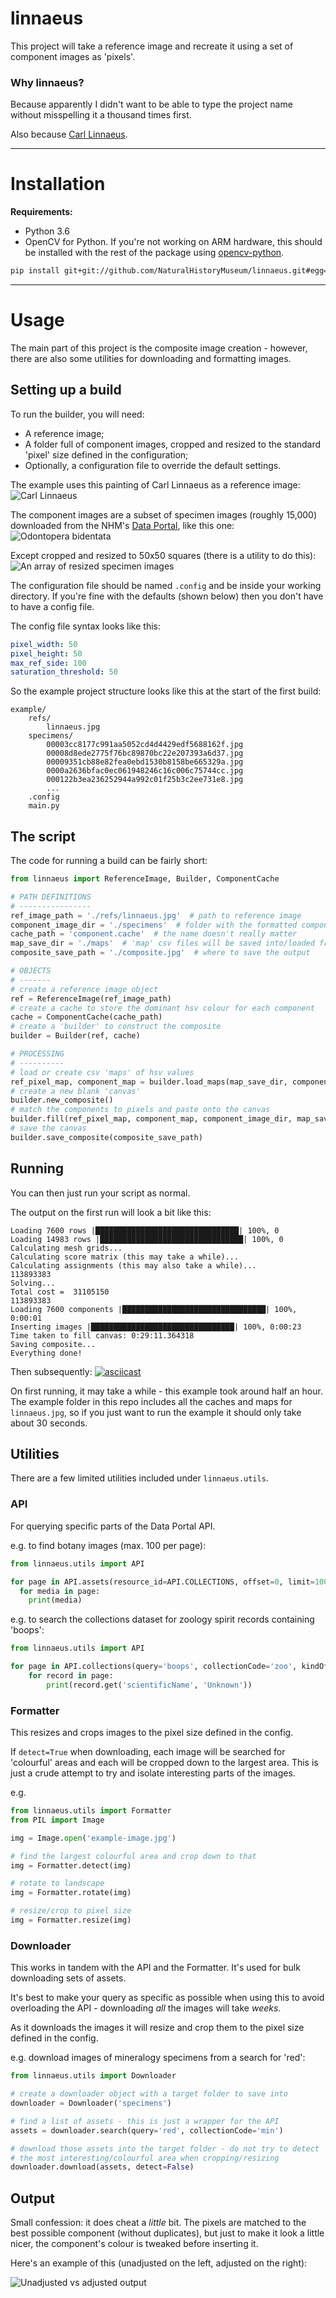 # linnaeus

This project will take a reference image and recreate it using a set of component images as 'pixels'.

### Why linnaeus?
Because apparently I didn't want to be able to type the project name without misspelling it a thousand times first.

Also because [Carl Linnaeus](https://en.wikipedia.org/wiki/Carl_Linnaeus).

---

# Installation

**Requirements:**
- Python 3.6
- OpenCV for Python. If you're not working on ARM hardware, this should be installed with the rest of the package using [opencv-python](https://github.com/skvark/opencv-python).


```sh
pip install git+git://github.com/NaturalHistoryMuseum/linnaeus.git#egg=linnaeus
```

---

# Usage

The main part of this project is the composite image creation - however, there are also some utilities for downloading and formatting images.

## Setting up a build

To run the builder, you will need:
- A reference image;
- A folder full of component images, cropped and resized to the standard 'pixel' size defined in the configuration;
- Optionally, a configuration file to override the default settings.

The example uses this painting of Carl Linnaeus as a reference image:
![Carl Linnaeus](docs/ref.jpg)

The component images are a subset of specimen images (roughly 15,000) downloaded from the NHM's [Data Portal](http://data.nhm.ac.uk), like this one:
![Odontopera bidentata](http://www.nhm.ac.uk/services/media-store/asset/7364c60db49610b3ec31d854f0972d20c61fcd0c/contents/thumbnail)

Except cropped and resized to 50x50 squares (there is a utility to do this):
![An array of resized specimen images](docs/specimens.jpg)

The configuration file should be named `.config` and be inside your working directory. If you're fine with the defaults (shown below) then you don't have to have a config file.

The config file syntax looks like this:

```yaml
pixel_width: 50
pixel_height: 50
max_ref_side: 100
saturation_threshold: 50
```

So the example project structure looks like this at the start of the first build:

```
example/
    refs/
        linnaeus.jpg
    specimens/
        00003cc8177c991aa5052cd4d4429edf5688162f.jpg
        00008d8ede2775f76bc89870bc22e207393a6d37.jpg
        00009351cb88e82fea0ebd1530b8158be665329a.jpg
        0000a2636bfac0ec061948246c16c006c75744cc.jpg
        000122b3ea236252944a992c01f25b3c2ee731e8.jpg
        ...
    .config
    main.py
```

## The script

The code for running a build can be fairly short:

```python
from linnaeus import ReferenceImage, Builder, ComponentCache

# PATH DEFINITIONS
# ----------------
ref_image_path = './refs/linnaeus.jpg'  # path to reference image
component_image_dir = './specimens'  # folder with the formatted components
cache_path = 'component.cache'  # the name doesn't really matter
map_save_dir = './maps'  # 'map' csv files will be saved into/loaded from this folder
composite_save_path = './composite.jpg'  # where to save the output

# OBJECTS
# -------
# create a reference image object
ref = ReferenceImage(ref_image_path)
# create a cache to store the dominant hsv colour for each component
cache = ComponentCache(cache_path)
# create a 'builder' to construct the composite
builder = Builder(ref, cache)

# PROCESSING
# ----------
# load or create csv 'maps' of hsv values
ref_pixel_map, component_map = builder.load_maps(map_save_dir, component_image_dir)
# create a new blank 'canvas'
builder.new_composite()
# match the components to pixels and paste onto the canvas
builder.fill(ref_pixel_map, component_map, component_image_dir, map_save_dir)
# save the canvas
builder.save_composite(composite_save_path)
```

## Running

You can then just run your script as normal.

The output on the first run will look a bit like this:
```
Loading 7600 rows |████████████████████████████████| 100%, 0
Loading 14983 rows |████████████████████████████████| 100%, 0
Calculating mesh grids...
Calculating score matrix (this may take a while)...
Calculating assignments (this may also take a while)...
113893383
Solving...
Total cost =  31105150
113893383
Loading 7600 components |████████████████████████████████| 100%, 0:00:01
Inserting images |████████████████████████████████| 100%, 0:00:23
Time taken to fill canvas: 0:29:11.364318
Saving composite...
Everything done!
```

Then subsequently:
[![asciicast](https://asciinema.org/a/178460.png)](https://asciinema.org/a/178460)

On first running, it may take a while - this example took around half an hour. The example folder in this repo includes all the caches and maps for `linnaeus.jpg`, so if you just want to run the example it should only take about 30 seconds.

## Utilities

There are a few limited utilities included under `linnaeus.utils`.

### API

For querying specific parts of the Data Portal API.

e.g. to find botany images (max. 100 per page):
```python
from linnaeus.utils import API

for page in API.assets(resource_id=API.COLLECTIONS, offset=0, limit=100, collectionCode='bot'):
  for media in page:
    print(media)
```

e.g. to search the collections dataset for zoology spirit records containing 'boops':
```python
from linnaeus.utils import API

for page in API.collections(query='boops', collectionCode='zoo', kindOfObject='spirit'):
    for record in page:
        print(record.get('scientificName', 'Unknown'))
```

### Formatter

This resizes and crops images to the pixel size defined in the config.

If `detect=True` when downloading, each image will be searched for 'colourful' areas and each will be cropped down to the largest area. This is just a crude attempt to try and isolate interesting parts of the images.

e.g.
```python
from linnaeus.utils import Formatter
from PIL import Image

img = Image.open('example-image.jpg')

# find the largest colourful area and crop down to that
img = Formatter.detect(img)

# rotate to landscape
img = Formatter.rotate(img)

# resize/crop to pixel size
img = Formatter.resize(img)
```

### Downloader

This works in tandem with the API and the Formatter. It's used for bulk downloading sets of assets.

It's best to make your query as specific as possible when using this to avoid overloading the API - downloading _all_ the images will take _weeks_.

As it downloads the images it will resize and crop them to the pixel size defined in the config.

e.g. download images of mineralogy specimens from a search for 'red':
```python
from linnaeus.utils import Downloader

# create a downloader object with a target folder to save into
downloader = Downloader('specimens')

# find a list of assets - this is just a wrapper for the API
assets = downloader.search(query='red', collectionCode='min')

# download those assets into the target folder - do not try to detect
# the most interesting/colourful area when cropping/resizing
downloader.download(assets, detect=False)
```

## Output

Small confession: it does cheat a _little_ bit. The pixels are matched to the best possible component (without duplicates), but just to make it look a little nicer, the component's colour is tweaked before inserting it.

Here's an example of this (unadjusted on the left, adjusted on the right):

![Unadjusted vs adjusted output](docs/composite.jpg)
